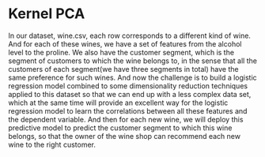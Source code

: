 # Kernel PCA

In our dataset, wine.csv, each row corresponds to a different kind of wine.
And for each of these wines, we have a set of features from the alcohol level to the proline.
We also have the customer segment, which is the segment of customers
to which the wine belongs to, in the sense that all the customers of each segment(we have three segments in total) have the same preference for such wines.
And now the challenge is to build a logistic regression model combined to some dimensionality reduction
techniques applied to this dataset so that we can end up with a less complex data set, which at the
same time will provide an excellent way for the logistic regression model to learn the correlations
between all these features and the dependent variable.
And then for each new wine, we will deploy this predictive model to predict the customer segment to
which this wine belongs, so that the owner of the wine shop can recommend each new wine to the right customer.
